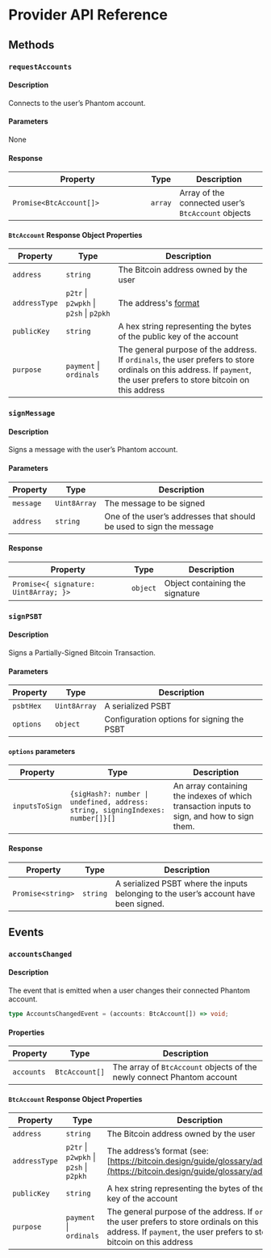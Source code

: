 # Provider API Reference

## Methods

### **`requestAccounts`**

#### **Description**

Connects to the user’s Phantom account.

#### **Parameters**

None

#### **Response**

<table><thead><tr><th width="258.3333333333333">Property</th><th>Type</th><th>Description</th></tr></thead><tbody><tr><td><code>Promise&#x3C;BtcAccount[]></code></td><td><code>array</code></td><td>Array of the connected user’s <code>BtcAccount</code> objects</td></tr></tbody></table>

#### `BtcAccount` Response Object Properties

| Property      | Type                                    | Description                                                                                                                                                            |
| ------------- | --------------------------------------- | ---------------------------------------------------------------------------------------------------------------------------------------------------------------------- |
| `address`     | `string`                                | The Bitcoin address owned by the user                                                                                                                                  |
| `addressType` | `p2tr` \| `p2wpkh` \| `p2sh` \| `p2pkh` | The address's [format](https://bitcoin.design/guide/glossary/address/)                                                                                                 |
| `publicKey`   | `string`                                | A hex string representing the bytes of the public key of the account                                                                                                   |
| `purpose`     | `payment` \| `ordinals`                 | The general purpose of the address. If `ordinals`, the user prefers to store ordinals on this address. If `payment`, the user prefers to store bitcoin on this address |

### **`signMessage`**

#### Description

Signs a message with the user’s Phantom account.

#### Parameters

| Property  | Type         | Description                                                         |
| --------- | ------------ | ------------------------------------------------------------------- |
| `message` | `Uint8Array` | The message to be signed                                            |
| `address` | `string`     | One of the user’s addresses that should be used to sign the message |

#### Response

| Property                              | Type     | Description                     |
| ------------------------------------- | -------- | ------------------------------- |
| `Promise<{ signature: Uint8Array; }>` | `object` | Object containing the signature |

### **`signPSBT`**

#### **Description**

Signs a Partially-Signed Bitcoin Transaction.

#### **Parameters**

| Property  | Type         | Description                                |
| --------- | ------------ | ------------------------------------------ |
| `psbtHex` | `Uint8Array` | A serialized PSBT                          |
| `options` | `object`     | Configuration options for signing the PSBT |

#### `options` parameters

| Property       | Type                                                                           | Description                                                                                |
| -------------- | ------------------------------------------------------------------------------ | ------------------------------------------------------------------------------------------ |
| `inputsToSign` | `{sigHash?: number \| undefined, address: string, signingIndexes: number[]}[]` | An array containing the indexes of which transaction inputs to sign, and how to sign them. |

#### **Response**

| Property          | Type     | Description                                                                          |
| ----------------- | -------- | ------------------------------------------------------------------------------------ |
| `Promise<string>` | `string` | A serialized PSBT where the inputs belonging to the user’s account have been signed. |

## Events

### **`accountsChanged`**

#### Description

The event that is emitted when a user changes their connected Phantom account.

```typescript
type AccountsChangedEvent = (accounts: BtcAccount[]) => void;
```

#### Properties

| Property   | Type           | Description                                                            |
| ---------- | -------------- | ---------------------------------------------------------------------- |
| `accounts` | `BtcAccount[]` | The array of `BtcAccount` objects of the newly connect Phantom account |

#### `BtcAccount` Response Object Properties

| Property      | Type                                    | Description                                                                                                                                                            |
| ------------- | --------------------------------------- | ---------------------------------------------------------------------------------------------------------------------------------------------------------------------- |
| `address`     | `string`                                | The Bitcoin address owned by the user                                                                                                                                  |
| `addressType` | `p2tr` \| `p2wpkh` \| `p2sh` \| `p2pkh` | The address’s format (see: [https://bitcoin.design/guide/glossary/address/](https://bitcoin.design/guide/glossary/address/))                                           |
| `publicKey`   | `string`                                | A hex string representing the bytes of the public key of the account                                                                                                   |
| `purpose`     | `payment` \| `ordinals`                 | The general purpose of the address. If `ordinals`, the user prefers to store ordinals on this address. If `payment`, the user prefers to store bitcoin on this address |
